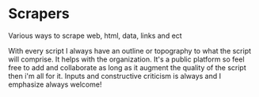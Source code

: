 # Scrapers
Various ways to scrape web, html, data, links and ect

With every script I always have an outline or topography to what the script will comprise. 
It helps with the organization. 
It's a public platform so feel free to add and collaborate as long as it augment the quality of the script then i'm all for it. 
Inputs and constructive criticism is always and I emphasize always welcome! 

